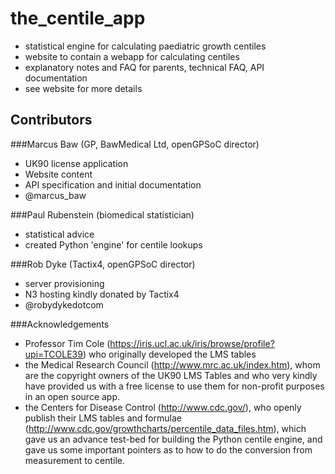 the_centile_app
===============

* statistical engine for calculating paediatric growth centiles
* website to contain a webapp for calculating centiles
* explanatory notes and FAQ for parents, technical FAQ, API documentation
* see website for more details

Contributors
------------

###Marcus Baw (GP, BawMedical Ltd, openGPSoC director)
* UK90 license application
* Website content
* API specification and initial documentation
* @marcus_baw

###Paul Rubenstein (biomedical statistician)
* statistical advice
* created Python 'engine' for centile lookups

###Rob Dyke (Tactix4, openGPSoC director)
* server provisioning
* N3 hosting kindly donated by Tactix4
* @robydykedotcom

###Acknowledgements
* Professor Tim Cole (https://iris.ucl.ac.uk/iris/browse/profile?upi=TCOLE39) who originally developed the LMS tables
* the Medical Research Council (http://www.mrc.ac.uk/index.htm), whom are the copyright owners of the UK90 LMS Tables and who very kindly have provided us with a free license to use them for non-profit purposes in an open source app.
* the Centers for Disease Control (http://www.cdc.gov/), who openly publish their LMS tables and formulae (http://www.cdc.gov/growthcharts/percentile_data_files.htm), which gave us an advance test-bed for building the Python centile engine, and gave us some important pointers as to how to do the conversion from measurement to centile.

